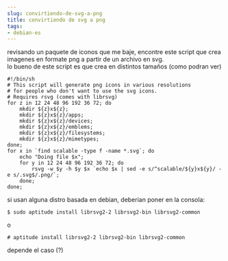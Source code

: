 ```yaml
---
slug: convirtiendo-de-svg-a-png  
title: convirtiendo de svg a png  
tags:  
- debian-es  
---
```

  
revisando un paquete de iconos que me baje, encontre este script que crea imagenes en formate png a partir de un archivo en svg.    
lo bueno de este script es que crea en distintos tamaños (como podran ver)    
    
    #!/bin/sh    
    # This script will generate png icons in various resolutions    
    # for people who don't want to use the svg icons.    
    # Requires rsvg (comes with librsvg)    
    for z in 12 24 48 96 192 36 72; do    
    	mkdir ${z}x${z};    
    	mkdir ${z}x${z}/apps;    
    	mkdir ${z}x${z}/devices;    
    	mkdir ${z}x${z}/emblems;    
    	mkdir ${z}x${z}/filesystems;    
    	mkdir ${z}x${z}/mimetypes;    
    done;    
    for x in `find scalable -type f -name *.svg`; do    
    	echo "Doing file $x";    
    	for y in 12 24 48 96 192 36 72; do    
    		rsvg -w $y -h $y $x `echo $x | sed -e s/^scalable/${y}x${y}/ -e s/.svg$/.png/`;    
    	done;    
    done;
    
si usan alguna distro basada en debian, deberian poner en la consola:    
  
    $ sudo aptitude install librsvg2-2 librsvg2-bin librsvg2-common    
  
o    
  
    # aptitude install librsvg2-2 librsvg2-bin librsvg2-common    
    
depende el caso (?)  
